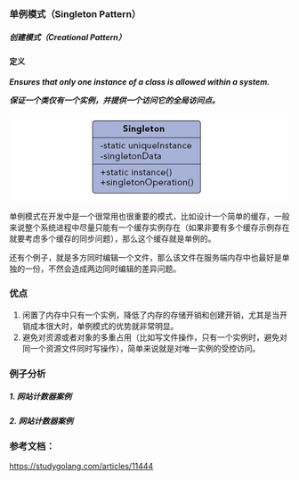 ### 单例模式（Singleton Pattern）

##### 创建模式（Creational Pattern）

#### 定义

***Ensures that only one instance of a class is allowed within a system.***

***保证一个类仅有一个实例，并提供一个访问它的全局访问点。***

![singleton Pattern UML](https://github.com/nox60/go-design-pattern/blob/master/images/singleton_pattern.png)

单例模式在开发中是一个很常用也很重要的模式，比如设计一个简单的缓存，一般来说整个系统进程中尽量只能有一个缓存实例存在（如果非要有多个缓存示例存在就要考虑多个缓存的同步问题），那么这个缓存就是单例的。

还有个例子，就是多方同时编辑一个文件，那么该文件在服务端内存中也最好是单独的一份，不然会造成两边同时编辑的差异问题。

### 优点
1. 闲置了内存中只有一个实例，降低了内存的存储开销和创建开销，尤其是当开销成本很大时，单例模式的优势就非常明显。
2. 避免对资源或者对象的多重占用（比如写文件操作，只有一个实例时，避免对同一个资源文件同时写操作），简单来说就是对唯一实例的受控访问。

### 例子分析

##### 1. 网站计数器案例

##### 2. 网站计数器案例




### 参考文档：

https://studygolang.com/articles/11444